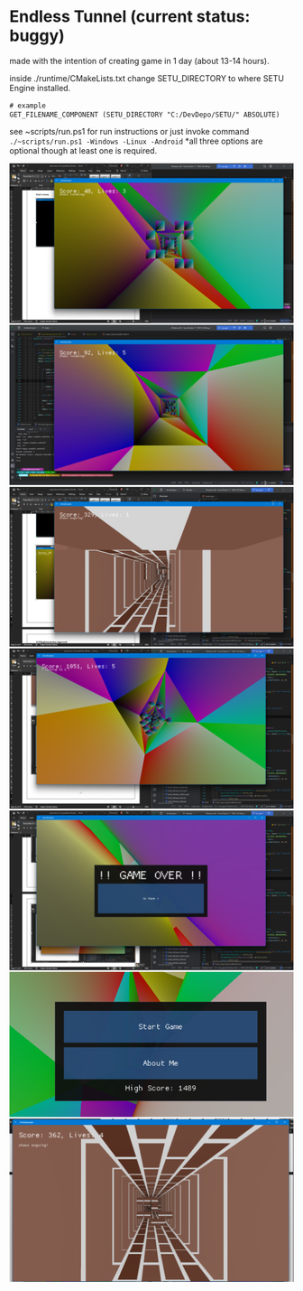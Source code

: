 # Endless Tunnel (current status: buggy)

made with the intention of creating game in 1 day (about 13-14 hours).

inside ./runtime/CMakeLists.txt change SETU_DIRECTORY to where SETU Engine installed.
```
# example
GET_FILENAME_COMPONENT (SETU_DIRECTORY "C:/DevDepo/SETU/" ABSOLUTE)
```

see ~scripts/run.ps1 for run instructions or just invoke command `./~scripts/run.ps1 -Windows -Linux -Android` *all three options are optional though at least one is required.

![img](./readme-assets/Screenshot_20221206_132223.png)
![img](./readme-assets/Screenshot_20221206_133125.png)
![img](./readme-assets/Screenshot_20221206_133151.png)
![img](./readme-assets/Screenshot_20221206_133622.png)
![img](./readme-assets/Screenshot_20221206_133643.png)
![img](./readme-assets/Screenshot_20221206_133941.png)
![img](./readme-assets/Screenshot_20221206_211830.png)